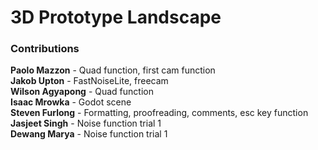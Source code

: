 <h1>3D Prototype Landscape</h1>
<h3>Contributions</h3>
<b>Paolo Mazzon</b> - Quad function, first cam function <br>
<b>Jakob Upton</b> - FastNoiseLite, freecam <br>
<b>Wilson Agyapong</b> - Quad function <br>
<b>Isaac Mrowka</b> - Godot scene <br>
<b>Steven Furlong</b> - Formatting, proofreading, comments, esc key function <br>
<b>Jasjeet Singh</b> - Noise function trial 1 <br>
<b>Dewang Marya</b> - Noise function trial 1 <br>
